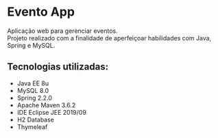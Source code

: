 # Evento App

Aplicação web para gerenciar eventos.  
Projeto realizado com a finalidade de aperfeiçoar habilidades com Java, Spring e MySQL.

## Tecnologias utilizadas:  
- Java EE 8u
- MySQL 8.0
- Spring 2.2.0
- Apache Maven 3.6.2
- IDE Eclipse JEE 2019/09
- H2 Database
- Thymeleaf

